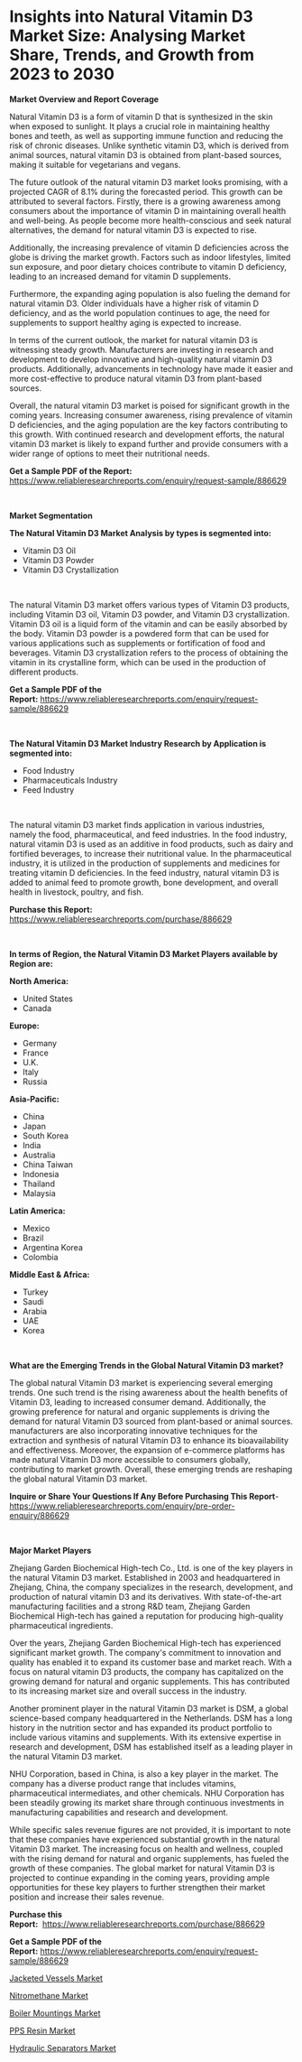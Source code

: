 <p><h1>Insights into Natural Vitamin D3 Market Size: Analysing Market Share, Trends, and Growth from 2023 to 2030</h1></p><p><strong>Market Overview and Report Coverage</strong></p>
<p><p>Natural Vitamin D3 is a form of vitamin D that is synthesized in the skin when exposed to sunlight. It plays a crucial role in maintaining healthy bones and teeth, as well as supporting immune function and reducing the risk of chronic diseases. Unlike synthetic vitamin D3, which is derived from animal sources, natural vitamin D3 is obtained from plant-based sources, making it suitable for vegetarians and vegans.</p><p>The future outlook of the natural vitamin D3 market looks promising, with a projected CAGR of 8.1% during the forecasted period. This growth can be attributed to several factors. Firstly, there is a growing awareness among consumers about the importance of vitamin D in maintaining overall health and well-being. As people become more health-conscious and seek natural alternatives, the demand for natural vitamin D3 is expected to rise.</p><p>Additionally, the increasing prevalence of vitamin D deficiencies across the globe is driving the market growth. Factors such as indoor lifestyles, limited sun exposure, and poor dietary choices contribute to vitamin D deficiency, leading to an increased demand for vitamin D supplements.</p><p>Furthermore, the expanding aging population is also fueling the demand for natural vitamin D3. Older individuals have a higher risk of vitamin D deficiency, and as the world population continues to age, the need for supplements to support healthy aging is expected to increase.</p><p>In terms of the current outlook, the market for natural vitamin D3 is witnessing steady growth. Manufacturers are investing in research and development to develop innovative and high-quality natural vitamin D3 products. Additionally, advancements in technology have made it easier and more cost-effective to produce natural vitamin D3 from plant-based sources.</p><p>Overall, the natural vitamin D3 market is poised for significant growth in the coming years. Increasing consumer awareness, rising prevalence of vitamin D deficiencies, and the aging population are the key factors contributing to this growth. With continued research and development efforts, the natural vitamin D3 market is likely to expand further and provide consumers with a wider range of options to meet their nutritional needs.</p></p>
<p><strong>Get a Sample PDF of the Report:</strong> <a href="https://www.reliableresearchreports.com/enquiry/request-sample/886629">https://www.reliableresearchreports.com/enquiry/request-sample/886629</a></p>
<p>&nbsp;</p>
<p><strong>Market Segmentation</strong></p>
<p><strong>The Natural Vitamin D3 Market Analysis by types is segmented into:</strong></p>
<p><ul><li>Vitamin D3 Oil</li><li>Vitamin D3 Powder</li><li>Vitamin D3 Crystallization</li></ul></p>
<p>&nbsp;</p>
<p><p>The natural Vitamin D3 market offers various types of Vitamin D3 products, including Vitamin D3 oil, Vitamin D3 powder, and Vitamin D3 crystallization. Vitamin D3 oil is a liquid form of the vitamin and can be easily absorbed by the body. Vitamin D3 powder is a powdered form that can be used for various applications such as supplements or fortification of food and beverages. Vitamin D3 crystallization refers to the process of obtaining the vitamin in its crystalline form, which can be used in the production of different products.</p></p>
<p><strong>Get a Sample PDF of the Report:</strong>&nbsp;<a href="https://www.reliableresearchreports.com/enquiry/request-sample/886629">https://www.reliableresearchreports.com/enquiry/request-sample/886629</a></p>
<p>&nbsp;</p>
<p><strong>The Natural Vitamin D3 Market Industry Research by Application is segmented into:</strong></p>
<p><ul><li>Food Industry</li><li>Pharmaceuticals Industry</li><li>Feed Industry</li></ul></p>
<p>&nbsp;</p>
<p><p>The natural vitamin D3 market finds application in various industries, namely the food, pharmaceutical, and feed industries. In the food industry, natural vitamin D3 is used as an additive in food products, such as dairy and fortified beverages, to increase their nutritional value. In the pharmaceutical industry, it is utilized in the production of supplements and medicines for treating vitamin D deficiencies. In the feed industry, natural vitamin D3 is added to animal feed to promote growth, bone development, and overall health in livestock, poultry, and fish.</p></p>
<p><strong>Purchase this Report:</strong>&nbsp; <a href="https://www.reliableresearchreports.com/purchase/886629">https://www.reliableresearchreports.com/purchase/886629</a></p>
<p>&nbsp;</p>
<p><strong>In terms of Region, the Natural Vitamin D3 Market Players available by Region are:</strong></p>
<p>
    <p> <strong> North America: </strong>
        <ul>
            <li>United States</li>
            <li>Canada</li>
        </ul>
        </p> 
    <p> <strong> Europe: </strong>
        <ul>
            <li>Germany</li>
            <li>France</li>
            <li>U.K.</li>
            <li>Italy</li>
            <li>Russia</li>
        </ul>
        </p> 
    <p> <strong> Asia-Pacific: </strong>
        <ul>
            <li>China</li>
            <li>Japan</li>
            <li>South Korea</li>
            <li>India</li>
            <li>Australia</li>
            <li>China Taiwan</li>
            <li>Indonesia</li>
            <li>Thailand</li>
            <li>Malaysia</li>
        </ul>
        </p> 
    <p> <strong> Latin America: </strong>
        <ul>
            <li>Mexico</li>
            <li>Brazil</li>
            <li>Argentina Korea</li>
            <li>Colombia</li>
        </ul>
        </p> 
    <p> <strong> Middle East & Africa: </strong>
        <ul>
            <li>Turkey</li>
            <li>Saudi</li>
            <li>Arabia</li>
            <li>UAE</li>
            <li>Korea</li>
        </ul>
    </p>
    </p>
<p>&nbsp;</p>
<p><strong>What are the Emerging Trends in the Global Natural Vitamin D3 market?</strong></p>
<p><p>The global natural Vitamin D3 market is experiencing several emerging trends. One such trend is the rising awareness about the health benefits of Vitamin D3, leading to increased consumer demand. Additionally, the growing preference for natural and organic supplements is driving the demand for natural Vitamin D3 sourced from plant-based or animal sources. manufacturers are also incorporating innovative techniques for the extraction and synthesis of natural Vitamin D3 to enhance its bioavailability and effectiveness. Moreover, the expansion of e-commerce platforms has made natural Vitamin D3 more accessible to consumers globally, contributing to market growth. Overall, these emerging trends are reshaping the global natural Vitamin D3 market.</p></p>
<p><strong>Inquire or Share Your Questions If Any Before Purchasing This Report</strong>- <a href="https://www.reliableresearchreports.com/enquiry/pre-order-enquiry/886629">https://www.reliableresearchreports.com/enquiry/pre-order-enquiry/886629</a></p>
<p>&nbsp;</p>
<p><strong>Major Market Players</strong></p>
<p><p>Zhejiang Garden Biochemical High-tech Co., Ltd. is one of the key players in the natural Vitamin D3 market. Established in 2003 and headquartered in Zhejiang, China, the company specializes in the research, development, and production of natural vitamin D3 and its derivatives. With state-of-the-art manufacturing facilities and a strong R&D team, Zhejiang Garden Biochemical High-tech has gained a reputation for producing high-quality pharmaceutical ingredients.</p><p>Over the years, Zhejiang Garden Biochemical High-tech has experienced significant market growth. The company's commitment to innovation and quality has enabled it to expand its customer base and market reach. With a focus on natural vitamin D3 products, the company has capitalized on the growing demand for natural and organic supplements. This has contributed to its increasing market size and overall success in the industry.</p><p>Another prominent player in the natural Vitamin D3 market is DSM, a global science-based company headquartered in the Netherlands. DSM has a long history in the nutrition sector and has expanded its product portfolio to include various vitamins and supplements. With its extensive expertise in research and development, DSM has established itself as a leading player in the natural Vitamin D3 market.</p><p>NHU Corporation, based in China, is also a key player in the market. The company has a diverse product range that includes vitamins, pharmaceutical intermediates, and other chemicals. NHU Corporation has been steadily growing its market share through continuous investments in manufacturing capabilities and research and development.</p><p>While specific sales revenue figures are not provided, it is important to note that these companies have experienced substantial growth in the natural Vitamin D3 market. The increasing focus on health and wellness, coupled with the rising demand for natural and organic supplements, has fueled the growth of these companies. The global market for natural Vitamin D3 is projected to continue expanding in the coming years, providing ample opportunities for these key players to further strengthen their market position and increase their sales revenue.</p></p>
<p><strong>Purchase this Report:</strong>&nbsp;&nbsp;<a href="https://www.reliableresearchreports.com/purchase/886629">https://www.reliableresearchreports.com/purchase/886629</a></p>
<p></p>
<p><strong>Get a Sample PDF of the Report:</strong>&nbsp;<a href="https://www.reliableresearchreports.com/enquiry/request-sample/886629">https://www.reliableresearchreports.com/enquiry/request-sample/886629</a></p>
<p><p><a href="https://medium.com/@kartik.reportprime/jacketed-vessels-market-outlook-industry-overview-and-forecast-2023-to-2030-24b17aea1213">Jacketed Vessels Market</a></p><p><a href="https://github.com/AKSHATREPORTPRIME/Market-Research-Report-List-1/blob/main/nitromethane-market.md">Nitromethane Market</a></p><p><a href="https://medium.com/@yuvicharp23/boiler-mountings-market-exploring-market-share-market-trends-and-future-growth-3ba7111e4ed6">Boiler Mountings Market</a></p><p><a href="https://github.com/Chiragrp26/Market-Research-Report-List-1/blob/main/pps-resin-market.md">PPS Resin Market</a></p><p><a href="https://medium.com/@subhamgillrp23/hydraulic-separators-market-insight-market-trends-growth-forecasted-from-2023-to-2030-04429d6b22e0">Hydraulic Separators Market</a></p></p>